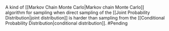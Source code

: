 A kind of [[Markov Chain Monte Carlo|Markov chain Monte Carlo]] algorithm for sampling when direct sampling of the [[Joint Probability Distribution|joint distribution]] is harder than sampling from the [[Conditional Probability Distribution|conditional distribution]].
#Pending 